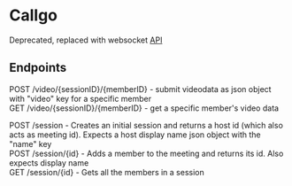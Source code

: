 # Callgo
Deprecated, replaced with websocket [API](https://github.com/HoriaBosoanca/callgo-server-ws)

## Endpoints
POST /video/{sessionID}/{memberID} - submit videodata as json object with "video" key for a specific member \
GET /video/{sessionID}/{memberID} - get a specific member's video data

POST /session - Creates an initial session and returns a host id (which also acts as meeting id). Expects a host display name json object with the "name" key \
POST /session/{id} - Adds a member to the meeting and returns its id. Also expects display name \
GET /session/{id} - Gets all the members in a session 
